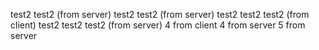 test2
test2 (from server)
test2 test2 (from server)
test2 test2 test2 (from client)
test2 test2 test2 (from server)
4 from client
4 from server
5 from server

